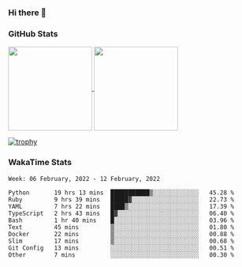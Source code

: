 ### Hi there 👋

### GitHub Stats

<a href="https://github.com/anuraghazra/github-readme-stats">
  <img align="center" height="170px" src="https://github-readme-stats.vercel.app/api/top-langs/?username=tksfjt1024&layout=compact&count_private=true&show_icons=true&show_icons=true&theme=graywhite" />
</a>
<a href="https://github.com/anuraghazra/github-readme-stats">
  <img align="center" height="170px" src="https://github-readme-stats.vercel.app/api?username=tksfjt1024&count_private=true&show_icons=true&show_icons=true&theme=graywhite" />
</a>

[![trophy](https://github-profile-trophy.vercel.app/?username=tksfjt1024)](https://github.com/ryo-ma/github-profile-trophy)

### WakaTime Stats

<!--START_SECTION:waka-->
```text
Week: 06 February, 2022 - 12 February, 2022

Python       19 hrs 13 mins  ███████████▒░░░░░░░░░░░░░   45.28 % 
Ruby         9 hrs 39 mins   █████▓░░░░░░░░░░░░░░░░░░░   22.73 % 
YAML         7 hrs 22 mins   ████▒░░░░░░░░░░░░░░░░░░░░   17.39 % 
TypeScript   2 hrs 43 mins   █▓░░░░░░░░░░░░░░░░░░░░░░░   06.40 % 
Bash         1 hr 40 mins    █░░░░░░░░░░░░░░░░░░░░░░░░   03.96 % 
Text         45 mins         ▒░░░░░░░░░░░░░░░░░░░░░░░░   01.80 % 
Docker       22 mins         ▒░░░░░░░░░░░░░░░░░░░░░░░░   00.88 % 
Slim         17 mins         ▒░░░░░░░░░░░░░░░░░░░░░░░░   00.68 % 
Git Config   13 mins         ░░░░░░░░░░░░░░░░░░░░░░░░░   00.51 % 
Other        7 mins          ░░░░░░░░░░░░░░░░░░░░░░░░░   00.30 % 
```
<!--END_SECTION:waka-->
